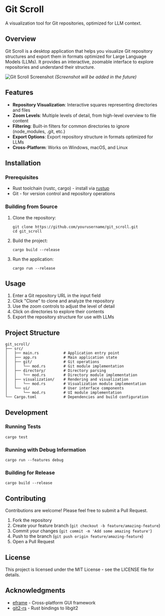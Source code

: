 # Git Scroll

A visualization tool for Git repositories, optimized for LLM context.

## Overview

Git Scroll is a desktop application that helps you visualize Git repository structures and export them in formats optimized for Large Language Models (LLMs). It provides an interactive, zoomable interface to explore repositories and understand their structure.

![Git Scroll Screenshot](docs/screenshot.png) *(Screenshot will be added in the future)*

## Features

- **Repository Visualization**: Interactive squares representing directories and files
- **Zoom Levels**: Multiple levels of detail, from high-level overview to file content
- **Filtering**: Built-in filters for common directories to ignore (node_modules, .git, etc.)
- **Export Options**: Export repository structure in formats optimized for LLMs
- **Cross-Platform**: Works on Windows, macOS, and Linux

## Installation

### Prerequisites

- Rust toolchain (rustc, cargo) - install via [rustup](https://rustup.rs/)
- Git - for version control and repository operations

### Building from Source

1. Clone the repository:
   ```
   git clone https://github.com/yourusername/git_scroll.git
   cd git_scroll
   ```

2. Build the project:
   ```
   cargo build --release
   ```

3. Run the application:
   ```
   cargo run --release
   ```

## Usage

1. Enter a Git repository URL in the input field
2. Click "Clone" to clone and analyze the repository
3. Use the zoom controls to adjust the level of detail
4. Click on directories to explore their contents
5. Export the repository structure for use with LLMs

## Project Structure

```
git_scroll/
├── src/
│   ├── main.rs           # Application entry point
│   ├── app.rs            # Main application state
│   ├── git/              # Git operations
│   │   └── mod.rs        # Git module implementation
│   ├── directory/        # Directory parsing
│   │   └── mod.rs        # Directory module implementation
│   ├── visualization/    # Rendering and visualization
│   │   └── mod.rs        # Visualization module implementation
│   └── ui/               # User interface components
│       └── mod.rs        # UI module implementation
└── Cargo.toml            # Dependencies and build configuration
```

## Development

### Running Tests

```
cargo test
```

### Running with Debug Information

```
cargo run --features debug
```

### Building for Release

```
cargo build --release
```

## Contributing

Contributions are welcome! Please feel free to submit a Pull Request.

1. Fork the repository
2. Create your feature branch (`git checkout -b feature/amazing-feature`)
3. Commit your changes (`git commit -m 'Add some amazing feature'`)
4. Push to the branch (`git push origin feature/amazing-feature`)
5. Open a Pull Request

## License

This project is licensed under the MIT License - see the LICENSE file for details.

## Acknowledgments

- [eframe](https://github.com/emilk/egui/tree/master/eframe) - Cross-platform GUI framework
- [git2-rs](https://github.com/rust-lang/git2-rs) - Rust bindings to libgit2